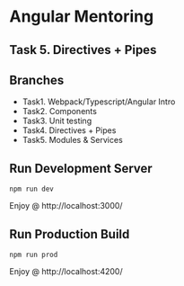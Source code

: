 # Angular Mentoring

## Task 5. Directives + Pipes

## Branches
 - Task1. Webpack/Typescript/Angular Intro
 - Task2. Components
 - Task3. Unit testing
 - Task4. Directives + Pipes
 - Task5. Modules & Services

## Run Development Server
```
npm run dev
```
Enjoy @ http://localhost:3000/

## Run Production Build
```
npm run prod
```
Enjoy @ http://localhost:4200/
